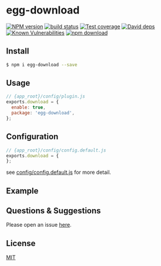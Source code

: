 # egg-download

[![NPM version][npm-image]][npm-url]
[![build status][travis-image]][travis-url]
[![Test coverage][codecov-image]][codecov-url]
[![David deps][david-image]][david-url]
[![Known Vulnerabilities][snyk-image]][snyk-url]
[![npm download][download-image]][download-url]

[npm-image]: https://img.shields.io/npm/v/egg-download.svg?style=flat-square
[npm-url]: https://npmjs.org/package/egg-download
[travis-image]: https://img.shields.io/travis/eggjs/egg-download.svg?style=flat-square
[travis-url]: https://travis-ci.org/eggjs/egg-download
[codecov-image]: https://img.shields.io/codecov/c/github/eggjs/egg-download.svg?style=flat-square
[codecov-url]: https://codecov.io/github/eggjs/egg-download?branch=master
[david-image]: https://img.shields.io/david/eggjs/egg-download.svg?style=flat-square
[david-url]: https://david-dm.org/eggjs/egg-download
[snyk-image]: https://snyk.io/test/npm/egg-download/badge.svg?style=flat-square
[snyk-url]: https://snyk.io/test/npm/egg-download
[download-image]: https://img.shields.io/npm/dm/egg-download.svg?style=flat-square
[download-url]: https://npmjs.org/package/egg-download

<!--
Description here.
-->

## Install

```bash
$ npm i egg-download --save
```

## Usage

```js
// {app_root}/config/plugin.js
exports.download = {
  enable: true,
  package: 'egg-download',
};
```

## Configuration

```js
// {app_root}/config/config.default.js
exports.download = {
};
```

see [config/config.default.js](config/config.default.js) for more detail.

## Example

<!-- example here -->

## Questions & Suggestions

Please open an issue [here](https://github.com/eggjs/egg/issues).

## License

[MIT](LICENSE)
